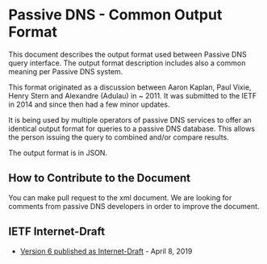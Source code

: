 Passive DNS - Common Output Format
==================================

This document describes the output format used between Passive DNS query interface. The output format description
 includes also a common meaning per Passive DNS system.

This format originated as a discussion between Aaron Kaplan, Paul Vixie, Henry Stern and Alexandre (Adulau) in ~ 2011.
It was submitted to the IETF in 2014 and since then had a few minor updates.

It is being used by multiple operators of passive DNS services to offer an identical output format for queries to a passive DNS database.
This allows the person issuing the query to combined and/or compare results.

The output format is in JSON.



How to Contribute to the Document
---------------------------------

You can make pull request to the xml document. We are looking for comments from passive DNS developers in order to improve the document.


IETF Internet-Draft
-------------------

- [Version 6 published as Internet-Draft](https://datatracker.ietf.org/doc/draft-dulaunoy-dnsop-passive-dns-cof/) - April 8, 2019

